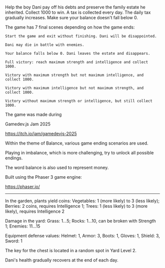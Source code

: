 Help the boy Dani pay off his debts and preserve the family estate he inherited. Collect 1000 to win. A tax is collected every day. The daily tax gradually increases. Make sure your balance doesn't fall below 0.

The game has 7 final scenes depending on how the game ends:

    Start the game and exit without finishing. Dani will be disappointed.

    Dani may die in battle with enemies.

    Your balance falls below 0. Dani leaves the estate and disappears.

    Full victory: reach maximum strength and intelligence and collect 1000.

    Victory with maximum strength but not maximum intelligence, and collect 1000.

    Victory with maximum intelligence but not maximum strength, and collect 1000.

    Victory without maximum strength or intelligence, but still collect 1000.

The game was made during

Gamedev.js Jam 2025

https://itch.io/jam/gamedevjs-2025

Within the theme of Balance, various game ending scenarios are used.

Playing in imbalance, which is more challenging, try to unlock all possible endings.

The word balance is also used to represent money.

Built using the Phaser 3 game engine:

https://phaser.io/

-------------

In the garden, plants yield coins: Vegetables: 1 (more likely) to 3 (less likely); Berries: 2 coins, requires Intelligence 1; Trees: 1 (less likely) to 3 (more likely), requires Intelligence 2

Damage in the yard:  Grass: 1...5; Rocks: 1...10, can be broken with Strength 1; Enemies: 11...15

Equipment defense values:    Helmet: 1, Armor: 3, Boots: 1, Gloves: 1, Shield: 3, Sword: 1

The key for the chest is located in a random spot in Yard Level 2.

Dani's health gradually recovers at the end of each day.